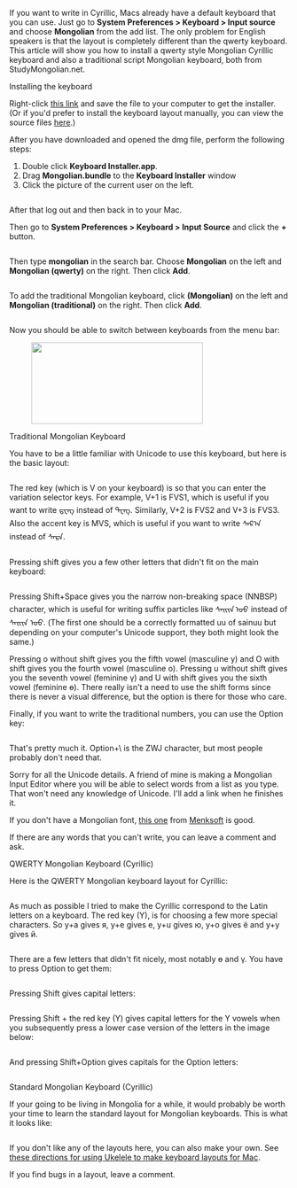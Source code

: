 <!-- wp:group -->
<div class="wp-block-group"><!-- wp:paragraph -->
<p>If you want to write in Cyrillic, Macs already have a default keyboard that you can use. Just go to <strong>System Preferences &gt; Keyboard &gt; Input source</strong> and choose <strong>Mongolian</strong> from the add list. The only problem for English speakers is that the layout is completely different than the qwerty keyboard. This article will show you how to install a qwerty style Mongolian Cyrillic keyboard and also a traditional script Mongolian keyboard, both from StudyMongolian.net.</p>
<!-- /wp:paragraph -->

<!-- wp:paragraph {"fontSize":"large"} -->
<p class="has-large-font-size">Installing the keyboard</p>
<!-- /wp:paragraph -->

<!-- wp:paragraph -->
<p>Right-click <a href="http://www.studymongolian.net/wp-content/uploads/Mongolian_1.1.dmg">this link</a> and save the file to your computer to get the installer. (Or if you'd prefer to install the keyboard layout manually, you can view the source files <a href="https://github.com/suragch/mac_keyboard_layouts/tree/master/mongolian">here</a>.)</p>
<!-- /wp:paragraph -->

<!-- wp:paragraph -->
<p>After you have downloaded and opened the dmg file, perform the following steps:</p>
<!-- /wp:paragraph -->

<!-- wp:list {"ordered":true} -->
<ol><li>Double click <strong>Keyboard Installer.app</strong>.</li><li>Drag <strong>Mongolian.bundle</strong> to the <strong>Keyboard Installer</strong> window</li><li>Click the picture of the current user on the left. </li></ol>
<!-- /wp:list -->

<!-- wp:image {"id":4019,"sizeSlug":"large"} -->
<figure class="wp-block-image size-large"><img src="http://www.studymongolian.net/wp-content/uploads/install_keyboards-1-1024x489.png" alt="" class="wp-image-4019"/></figure>
<!-- /wp:image -->

<!-- wp:paragraph -->
<p>After that log out and then back in to your Mac.</p>
<!-- /wp:paragraph -->

<!-- wp:paragraph -->
<p>Then go to <strong>System Preferences &gt; Keyboard &gt; Input Source</strong> and click the <strong>+</strong> button.</p>
<!-- /wp:paragraph -->

<!-- wp:image {"id":4020,"sizeSlug":"large"} -->
<figure class="wp-block-image size-large"><img src="http://www.studymongolian.net/wp-content/uploads/add_keyboard-1024x890.png" alt="" class="wp-image-4020"/></figure>
<!-- /wp:image -->

<!-- wp:paragraph -->
<p>Then type <strong>mongolian</strong> in the search bar. Choose <strong>Mongolian</strong> on the left and <strong>Mongolian (qwerty)</strong> on the right. Then click <strong>Add</strong>.</p>
<!-- /wp:paragraph -->

<!-- wp:image {"id":4021,"sizeSlug":"large"} -->
<figure class="wp-block-image size-large"><img src="http://www.studymongolian.net/wp-content/uploads/add_keyboard2-1024x758.png" alt="" class="wp-image-4021"/></figure>
<!-- /wp:image -->

<!-- wp:paragraph -->
<p>To add the traditional Mongolian keyboard, click <strong>(Mongolian)</strong> on the left and <strong>Mongolian (traditional)</strong> on the right. Then click <strong>Add</strong>.</p>
<!-- /wp:paragraph -->

<!-- wp:image {"id":4022,"sizeSlug":"large"} -->
<figure class="wp-block-image size-large"><img src="http://www.studymongolian.net/wp-content/uploads/add_keyboard3-1024x772.png" alt="" class="wp-image-4022"/></figure>
<!-- /wp:image -->

<!-- wp:paragraph -->
<p>Now you should be able to switch between keyboards from the menu bar:</p>
<!-- /wp:paragraph -->

<!-- wp:image {"id":4023,"width":309,"height":147,"sizeSlug":"large"} -->
<figure class="wp-block-image size-large is-resized"><img src="http://www.studymongolian.net/wp-content/uploads/switch_keyboards.png" alt="" class="wp-image-4023" width="309" height="147"/></figure>
<!-- /wp:image -->

<!-- wp:paragraph {"fontSize":"large"} -->
<p class="has-large-font-size">Traditional Mongolian Keyboard</p>
<!-- /wp:paragraph -->

<!-- wp:paragraph -->
<p>You have to be a little familiar with Unicode to use this keyboard, but here is the basic layout:</p>
<!-- /wp:paragraph -->

<!-- wp:image {"id":4024,"sizeSlug":"large"} -->
<figure class="wp-block-image size-large"><img src="http://www.studymongolian.net/wp-content/uploads/traditional_keyboard_1-1024x345.png" alt="" class="wp-image-4024"/></figure>
<!-- /wp:image --></div>
<!-- /wp:group -->

<!-- wp:paragraph -->
<p>The red key (which is V on your keyboard) is so that you can enter the variation selector keys. For example, V+1 is FVS1, which is useful if you want to write ᠳ᠋ᠧᠩ instead of ᠳᠧᠩ. Similarly, V+2 is FVS2 and V+3 is FVS3. Also the accent key is MVS, which is useful if you want to write ᠰᠠᠷ᠎ᠠ instead of ᠰᠠᠷᠠ.</p>
<!-- /wp:paragraph -->

<!-- wp:image {"align":"center","id":4041,"sizeSlug":"large"} -->
<figure class="wp-block-image aligncenter size-large"><img src="http://www.studymongolian.net/wp-content/uploads/traditional_keyboard_4-1024x345.png" alt="" class="wp-image-4041"/></figure>
<!-- /wp:image -->

<!-- wp:paragraph -->
<p>Pressing shift gives you a few other letters that didn't fit on the main keyboard:</p>
<!-- /wp:paragraph -->

<!-- wp:image {"align":"center","id":4039,"sizeSlug":"large"} -->
<figure class="wp-block-image aligncenter size-large"><img src="http://www.studymongolian.net/wp-content/uploads/traditional_keyboard_2-1-1024x345.png" alt="" class="wp-image-4039"/></figure>
<!-- /wp:image -->

<!-- wp:paragraph -->
<p>Pressing Shift+Space gives you the narrow non-breaking space (NNBSP) character, which is useful for writing suffix particles like ᠰᠠᠢᠢᠨ ᠤᠤ instead of ᠰᠠᠢᠢᠨ ᠤᠤ. (The first one should be a correctly formatted uu of sainuu but depending on your computer's Unicode support, they both might look the same.) </p>
<!-- /wp:paragraph -->

<!-- wp:paragraph -->
<p>Pressing o without shift gives you the fifth vowel (masculine у) and O with shift gives you the fourth vowel (masculine о). Pressing u without shift gives you the seventh vowel (feminine ү) and U with shift gives you the sixth vowel (feminine ө). There really isn't a need to use the shift forms since there is never a visual difference, but the option is there for those who care.</p>
<!-- /wp:paragraph -->

<!-- wp:paragraph -->
<p>Finally, if you want to write the traditional numbers, you can use the Option key:</p>
<!-- /wp:paragraph -->

<!-- wp:image {"align":"center","id":4027,"sizeSlug":"large"} -->
<figure class="wp-block-image aligncenter size-large"><img src="http://www.studymongolian.net/wp-content/uploads/traditional_keyboard_3-1024x345.png" alt="" class="wp-image-4027"/></figure>
<!-- /wp:image -->

<!-- wp:paragraph -->
<p>That's pretty much it. Option+\ is the ZWJ character, but most people probably don't need that.</p>
<!-- /wp:paragraph -->

<!-- wp:paragraph -->
<p>Sorry for all the Unicode details. A friend of mine is making a Mongolian Input Editor where you will be able to select words from a list as you type. That won't need any knowledge of Unicode. I'll add a link when he finishes it.</p>
<!-- /wp:paragraph -->

<!-- wp:paragraph -->
<p>If you don't have a Mongolian font, <a href="http://www.menksoft.com//Portals//_MenkCms//Products//Fonts//MenksoftOpenType1.02//MQG8F02.ttf">this one</a> from <a href="http://www.menksoft.com/mdls/am/amview.aspx?pid=0&amp;alias=menkcms&amp;iid=168137&amp;mid=15302&amp;wv=U">Menksoft</a> is good.</p>
<!-- /wp:paragraph -->

<!-- wp:paragraph -->
<p>If there are any words that you can't write, you can leave a comment and ask.</p>
<!-- /wp:paragraph -->

<!-- wp:paragraph {"fontSize":"large"} -->
<p class="has-large-font-size">QWERTY Mongolian Keyboard (Cyrillic)</p>
<!-- /wp:paragraph -->

<!-- wp:paragraph -->
<p>Here is the QWERTY Mongolian keyboard layout for Cyrillic:</p>
<!-- /wp:paragraph -->

<!-- wp:image {"align":"center","id":4028,"sizeSlug":"large"} -->
<figure class="wp-block-image aligncenter size-large"><img src="http://www.studymongolian.net/wp-content/uploads/qwerty_keyboard_1-1024x346.png" alt="" class="wp-image-4028"/></figure>
<!-- /wp:image -->

<!-- wp:paragraph -->
<p>As much as possible I tried to make the Cyrillic correspond to the Latin letters on a keyboard. The red key (Y), is for choosing a few more special characters. So y+a gives я, y+e gives е, y+u gives ю, y+o gives ё and y+y gives й.</p>
<!-- /wp:paragraph -->

<!-- wp:image {"align":"center","id":4029,"sizeSlug":"large"} -->
<figure class="wp-block-image aligncenter size-large"><img src="http://www.studymongolian.net/wp-content/uploads/qwerty_keyboard_5-1024x347.png" alt="" class="wp-image-4029"/></figure>
<!-- /wp:image -->

<!-- wp:paragraph -->
<p>There are a few letters that didn't fit nicely, most notably ө and ү. You have to press Option to get them:</p>
<!-- /wp:paragraph -->

<!-- wp:image {"align":"center","id":4031,"sizeSlug":"large"} -->
<figure class="wp-block-image aligncenter size-large"><img src="http://www.studymongolian.net/wp-content/uploads/qwerty_keyboard_3-1024x346.png" alt="" class="wp-image-4031"/></figure>
<!-- /wp:image -->

<!-- wp:paragraph -->
<p>Pressing Shift gives capital letters:</p>
<!-- /wp:paragraph -->

<!-- wp:image {"align":"center","id":4030,"sizeSlug":"large"} -->
<figure class="wp-block-image aligncenter size-large"><img src="http://www.studymongolian.net/wp-content/uploads/qwerty_keyboard_2-1024x347.png" alt="" class="wp-image-4030"/></figure>
<!-- /wp:image -->

<!-- wp:paragraph -->
<p>Pressing Shift + the red key (Y) gives capital letters for the Y vowels when you subsequently press a lower case version of the letters in the image below:</p>
<!-- /wp:paragraph -->

<!-- wp:image {"align":"center","id":4045,"sizeSlug":"large"} -->
<figure class="wp-block-image aligncenter size-large"><img src="http://www.studymongolian.net/wp-content/uploads/qwerty_keyboard_6-1024x416.png" alt="" class="wp-image-4045"/></figure>
<!-- /wp:image -->

<!-- wp:paragraph -->
<p>And pressing Shift+Option gives capitals for the Option letters:</p>
<!-- /wp:paragraph -->

<!-- wp:image {"align":"center","id":4032,"sizeSlug":"large"} -->
<figure class="wp-block-image aligncenter size-large"><img src="http://www.studymongolian.net/wp-content/uploads/qwerty_keyboard_4-1024x346.png" alt="" class="wp-image-4032"/></figure>
<!-- /wp:image -->

<!-- wp:paragraph {"fontSize":"large"} -->
<p class="has-large-font-size">Standard Mongolian Keyboard (Cyrillic)</p>
<!-- /wp:paragraph -->

<!-- wp:paragraph -->
<p>If your going to be living in Mongolia for a while, it would probably be worth your time to learn the standard layout for Mongolian keyboards. This is what it looks like:</p>
<!-- /wp:paragraph -->

<!-- wp:image {"align":"center","id":4033,"sizeSlug":"large"} -->
<figure class="wp-block-image aligncenter size-large"><img src="http://www.studymongolian.net/wp-content/uploads/standard_keyboard_1-1024x345.png" alt="" class="wp-image-4033"/></figure>
<!-- /wp:image -->

<!-- wp:paragraph -->
<p>If you don't like any of the layouts here, you can also make your own. See <a href="https://medium.com/swlh/how-to-make-a-custom-keyboard-for-mac-os-c9f607428372">these directions for using Ukelele to make keyboard layouts for Mac</a>.</p>
<!-- /wp:paragraph -->

<!-- wp:paragraph -->
<p>If you find bugs in a layout, leave a comment.</p>
<!-- /wp:paragraph -->

<!-- wp:tadv/classic-paragraph /-->